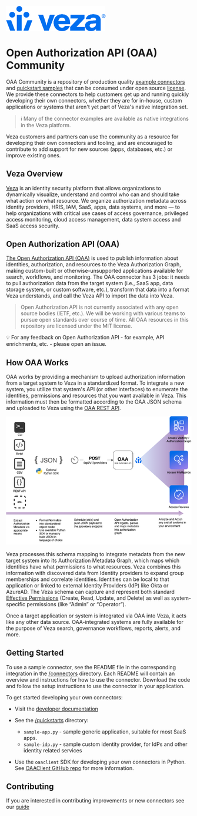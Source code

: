 <img src="images/Veza_Lockup_Blue.png" width="270" alt="Veza Logo">

# Open Authorization API (OAA) Community

OAA Community is a repository of production quality [example connectors](/connectors/) and [quickstart samples](/quickstarts/)
that can be consumed under open source [license](./LICENSE). 
We provide these connectors to help customers get up and running quickly developing their own connectors,
whether they are for in-house, custom applications or systems that aren't yet part of Veza's native integration set.

> ℹ️ Many of the connector examples are available as native integrations in the Veza platform.

Veza customers and partners can use the community as a resource for developing their own connectors and tooling,
and are encouraged to contribute to add support for new sources (apps, databases, etc.) or improve existing ones.

## Veza Overview

[Veza](https://www.veza.com) is an identity security platform that allows organizations to dynamically visualize, understand and control who can and should take what action on what resource. We organize authorization metadata across identity providers, HRIS, IAM, SaaS, apps, data systems, and more — to help organizations with critical use cases of access governance, privileged access monitoring, cloud access management, data system access and SaaS access security.

## Open Authorization API (OAA)

[The Open Authorization API (OAA)](https://developer.veza.com/oaa/guide/oaa.html) is used to publish information about identities, authorization, and resources to the Veza Authorization Graph, making custom-built or otherwise-unsupported applications available for search, workflows, and monitoring. The OAA connector has 3 jobs: it needs to pull authorization data from the target system (i.e., SaaS app, data storage system, or custom software, etc.), transform that data into a format Veza understands, and call the Veza API to import the data into Veza. 

> Open Authorization API is not currently associated with any open source bodies (IETF, etc.). We will be working with various teams to pursue open standards over course of time. All OAA resources in this repository are licensed under the MIT license.

💡 For any feedback on Open Authorization API - for example, API enrichments, etc. - please open an issue.

## How OAA Works

OAA works by providing a mechanism to upload authorization information from a target system to Veza in a standardized
format. To integrate a new system, you utilize that system's API (or other interfaces) to enumerate the identities,
permissions and resources that you want available in Veza. This information must then be formatted according to the OAA
JSON schema and uploaded to Veza using the [OAA REST API](https://developer.veza.com/oaa/reference/api/oaa-push-api.html).

![Flow Diagram](images/OAAFlow.png)

Veza processes this schema mapping to integrate metadata from the new target system into its Authorization Metadata
Graph, which maps which identities have what permissions to what resources. Veza combines this information with
discovered data from Identity providers to expand group memberships and correlate identities. Identities can be local to
that application or linked to external Identity Providers (IdP) like Okta or AzureAD. The Veza schema can capture and
represent both standard [Effective Permissions](https://developer.veza.com/oaa/guide/core-concepts/using-oaa-templates.html#permissions)
(Create, Read, Update, and Delete) as well as system-specific permissions (like “Admin” or “Operator”).

Once a target application or system is integrated via OAA into Veza, it acts like any other data source. OAA-integrated
systems are fully available for the purpose of Veza search, governance workflows, reports, alerts, and more.

## Getting Started

To use a sample connector, see the README file in the corresponding integration in the [/connectors](/connectors/) directory. 
Each README will contain an overview and instructions for how to use the connector. 
Download the code and follow the setup instructions to use the connector in your application.

To get started developing your own connectors:
* Visit the [developer documentation](https://developer.veza.com)
* See the [/quickstarts](/quickstarts/) directory:
  * `sample-app.py` - sample generic application, suitable for most SaaS apps.
  * `sample-idp.py` - sample custom identity provider, for IdPs and other identity related services

* Use the `oaaclient` SDK for developing your own connectors in Python. See [OAAClient GitHub repo](https://github.com/Veza/oaaclient-py) for more information.

## Contributing
If you are interested in contributing improvements or new connectors see our [guide](CONTRIBUTING.md)
